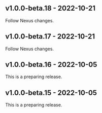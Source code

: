 ## v1.0.0-beta.18 - 2022-10-21

Follow Nexus changes.

## v1.0.0-beta.17 - 2022-10-21

Follow Nexus changes.

## v1.0.0-beta.16 - 2022-10-05

This is a preparing release.


## v1.0.0-beta.15 - 2022-10-05

This is a preparing release.
